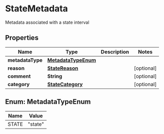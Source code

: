 

# StateMetadata

Metadata associated with a state interval

## Properties

| Name | Type | Description | Notes |
|------------ | ------------- | ------------- | -------------|
|**metadataType** | [**MetadataTypeEnum**](#MetadataTypeEnum) |  |  |
|**reason** | [**StateReason**](StateReason.md) |  |  [optional] |
|**comment** | **String** |  |  [optional] |
|**category** | [**StateCategory**](StateCategory.md) |  |  [optional] |



## Enum: MetadataTypeEnum

| Name | Value |
|---- | -----|
| STATE | &quot;state&quot; |



